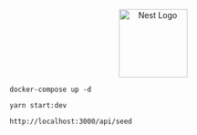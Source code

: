 <p align="center">
  <a href="http://nestjs.com/" target="blank"><img src="https://nestjs.com/img/logo-small.svg" width="120" alt="Nest Logo" /></a>
</p>

```
docker-compose up -d
```

```
yarn start:dev
```

```
http://localhost:3000/api/seed
```